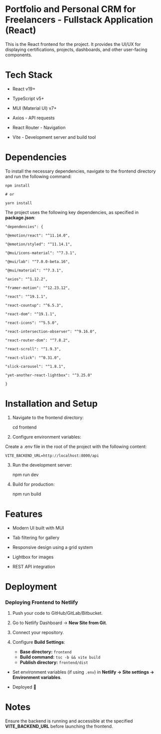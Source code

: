 # Portfolio and Personal CRM for Freelancers - Fullstack Application (React)

  

This is the React frontend for the project. It provides the UI/UX for displaying certifications, projects, dashboards, and other user-facing components.

  

# Tech Stack

  

- React v19+

- TypeScript v5+

- MUI (Material UI) v7+

- Axios - API requests

- React Router - Navigation

- Vite - Development server and build tool

  

  

# Dependencies

  

To install the necessary dependencies, navigate to the frontend directory and run the following command:

  
  

    npm install
    
    # or
    
    yarn install

  
  
  

The project uses the following key dependencies, as specified in **package.json**:

  

    "dependencies": {
    
    "@emotion/react": "^11.14.0",
    
    "@emotion/styled": "^11.14.1",
    
    "@mui/icons-material": "^7.3.1",
    
    "@mui/lab": "^7.0.0-beta.16",
    
    "@mui/material": "^7.3.1",
    
    "axios": "^1.12.2",
    
    "framer-motion": "^12.23.12",
    
    "react": "^19.1.1",
    
    "react-countup": "^6.5.3",
    
    "react-dom": "^19.1.1",
    
    "react-icons": "^5.5.0",
    
    "react-intersection-observer": "^9.16.0",
    
    "react-router-dom": "^7.8.2",
    
    "react-scroll": "^1.9.3",
    
    "react-slick": "^0.31.0",
    
    "slick-carousel": "^1.8.1",
    
    "yet-another-react-lightbox": "^3.25.0"
    
    }

  

  

# Installation and Setup

  

1. Navigate to the frontend directory:

  

    cd frontend

  

2. Configure environment variables:

  

Create a .env file in the root of the project with the following content:

  

    VITE_BACKEND_URL=http://localhost:8000/api

  

3. Run the development server:

  

    npm run dev

  

4. Build for production:

  

    npm run build

  
  

# Features

  

- Modern UI built with MUI

- Tab filtering for gallery

- Responsive design using a grid system

- Lightbox for images

- REST API integration

  
 # Deployment

### Deploying Frontend to Netlify

1. Push your code to GitHub/GitLab/Bitbucket.
2. Go to Netlify Dashboard → **New Site from Git**.
3. Connect your repository.
4. Configure **Build Settings**:
    
    -   **Base directory:** `frontend`
    -   **Build command:** `tsc -b && vite build`
    -   **Publish directory:** `frontend/dist`

        
-   Set environment variables (if using `.env`) in **Netlify → Site settings → Environment variables**.
    
-   Deployed 🚀

# Notes

  

Ensure the backend is running and accessible at the specified **VITE_BACKEND_URL** before launching the frontend.